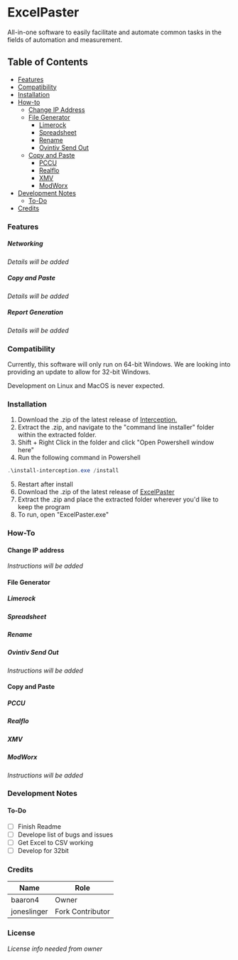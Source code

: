 # ExcelPaster
All-in-one software to easily facilitate and automate common tasks in the fields of automation and measurement.

## Table of Contents
* [Features](https://github.com/joneslinger/ExcelPaster#features)
* [Compatibility](https://github.com/joneslinger/ExcelPaster#compatibility)
* [Installation](https://github.com/joneslinger/ExcelPaster#installation)
* [How-to](https://github.com/joneslinger/ExcelPaster#how-to)
  * [Change IP Address](https://github.com/joneslinger/ExcelPaster#change-ip-address)
  * [File Generator](https://github.com/joneslinger/ExcelPaster#file-generator)
    * [Limerock](https://github.com/joneslinger/ExcelPaster#limerock)
    * [Spreadsheet](https://github.com/joneslinger/ExcelPaster#spreadsheet)
    * [Rename](https://github.com/joneslinger/ExcelPaster#rename)
    * [Ovintiv Send Out](https://github.com/joneslinger/ExcelPaster#ovintiv-send-out)
  * [Copy and Paste](https://github.com/joneslinger/ExcelPaster#copy-and-paste-1)
    * [PCCU](https://github.com/joneslinger/ExcelPaster#pccu)
    * [Realflo](https://github.com/joneslinger/ExcelPaster#realflo)
    * [XMV](https://github.com/joneslinger/ExcelPaster#xmv)
    * [ModWorx](https://github.com/joneslinger/ExcelPaster#ModWorx)
* [Development Notes](https://github.com/joneslinger/ExcelPaster#development-notes)
  * [To-Do](https://github.com/joneslinger/ExcelPaster#to-do)
* [Credits](https://github.com/joneslinger/ExcelPaster#credits)


### Features
##### Networking
*Details will be added*
##### Copy and Paste
*Details will be added*
##### Report Generation
*Details will be added*

### Compatibility

Currently, this software will only run on 64-bit Windows. 
We are looking into providing an update to allow for 32-bit Windows.

Development on Linux and MacOS is never expected. 

### Installation
1. Download the .zip of the latest release of [Interception.](https://github.com/oblitum/Interception/releases/latest)
2. Extract the .zip, and navigate to the "command line installer" folder within the extracted folder.
3. Shift + Right Click in the folder and click "Open Powershell window here"
4. Run the following command in Powershell
```powershell
.\install-interception.exe /install
```
5. Restart after install
6. Download the .zip of the latest release of [ExcelPaster](https://github.com/joneslinger/ExcelPaster/releases/latest)
7. Extract the .zip and place the extracted folder wherever you'd like to keep the program
8. To run, open "ExcelPaster.exe" 

### How-To

#### Change IP address
*Instructions will be added*

#### File Generator
##### Limerock
##### Spreadsheet
##### Rename
##### Ovintiv Send Out
*Instructions will be added*

#### Copy and Paste
##### PCCU
##### Realflo
##### XMV
##### ModWorx
*Instructions will be added*

### Development Notes
#### To-Do
* [ ] Finish Readme
* [ ] Develope list of bugs and issues
* [ ] Get Excel to CSV working
* [ ] Develop for 32bit

### Credits
| Name | Role |
|-|-|
| baaron4 | Owner |
| joneslinger | Fork Contributor |
### License
*License info needed from owner*
